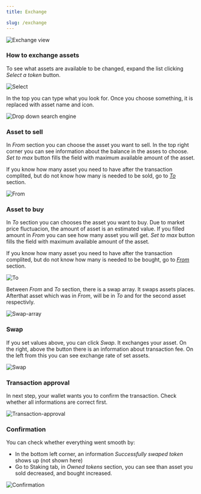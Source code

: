 ```yaml
---
title: Exchange

slug: /exchange
---
```


![Exchange view](https://i.imgur.com/u8Q2wFI.png)

### How to exchange assets

To see what assets are available to be changed, expand the list clicking *Select a token* button.

![Select](https://i.imgur.com/CcJFGkM.png)

In the top you can type what you look for. Once you choose something, it is replaced with asset name and icon.

![Drop down search engine](https://i.imgur.com/csSpIIv.png)

### Asset to sell

In *From* section you can choose the asset you want to sell. In the top right corner you can see information about the balance in the asses to choose. *Set to max* button fills the field with maximum available amount of the asset.

If you know how many asset you need to have after the transaction complited, but do not know how many is needed to be sold, go to [*To*](/docs/exchange#asset-to-buy) section.

![From](https://i.imgur.com/OTIzsjG.png)

### Asset to buy

In *To* section you can chooses the asset you want to buy. Due to market price fluctuacion, the amount of asset is an estimated value. If you filled amount in *From* you can see how many asset you will get. *Set to max* button fills the field with maximum available amount of the asset.

If you know how many asset you need to have after the transaction complited, but do not know how many is needed to be bought, go to [*From*](/docs/exchange#asset-to-sell) section.

![To](https://i.imgur.com/gwuPEer.png)

Between *From* and *To* section, there is a swap array. It swaps assets places. Afterthat asset which was in *From*, will be in *To* and for the second asset respectivly.

![Swap-array](https://i.imgur.com/MHSxMVQ.png)

### Swap

If you set values above, you can click *Swap*. It exchanges your asset. On the right, above the button there is an information about transaction fee. On the left from this you can see exchange rate of set assets.

![Swap](https://i.imgur.com/o4H91Xp.png)

### Transaction approval

In next step, your wallet wants you to confirm the transaction. Check whether all informations are correct first.

![Transaction-approval](https://i.imgur.com/6T6Vtc4.png)

### Confirmation

You can check whether everything went smooth by:

- In the bottom left corner, an information *Successfully swaped token* shows up (not shown here)
- Go to Staking tab, in *Owned tokens* section, you can see than asset you sold decreased, and bought increased.

![Confirmation](https://i.imgur.com/xBDyAmv.png)
